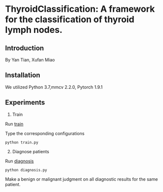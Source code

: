 # ThyroidClassification: A framework for the classification of thyroid lymph nodes.

## Introduction

By Yan Tian, Xufan Miao



## Installation
We utilized Python 3.7,mmcv 2.2.0, Pytorch 1.9.1  



## Experiments
1. Train

Run [train](https://github.com/miaoxufan/ThyroidClassification/tree/main/tools/train.py)

Type the corresponding configurations

```shell
python train.py
```

2. Diagnose patients

Run [diagnosis](https://github.com/miaoxufan/ThyroidClassification/blob/main/demo/diagnosis.py)

```shell
python diagnosis.py
```

Make a benign or malignant judgment on all diagnostic results for the same patient.

